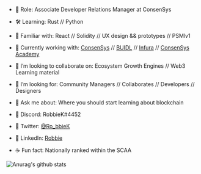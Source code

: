 
- 🔭  Role: Associate Developer Relations Manager at ConsenSys 
- 🛠  Learning: Rust // Python
- 🤹‍  Familiar with: React // Solidity // UX design && prototypes // PSMlv1
- 🎯  Currently working with: [ConsenSys](https://consensys.net/) // [BUIDL](https://www.meetup.com/pro/BUIDL/) // [Infura](https://infura.io//) // [ConsenSys Academy](https://learn.consensys.net/index)
- 🏓  I’m looking to collaborate on: Ecosystem Growth Engines // Web3 Learning material 
- 🔮  I’m looking for: Community Managers // Collaborates // Developers // Designers 
- 💬  Ask me about: Where you should start learning about blockchain
- 🍜  Discord: RobbieK#4452
- 🍜  Twitter: [@Ro_bbieK](https://twitter.com/Ro_bbieK)
- 🍜  LinkedIn: [Robbie](https://www.linkedin.com/in/robbie-k/)

- ☕  Fun fact: Nationally ranked within the SCAA 

![Anurag's github stats](https://github-readme-stats.vercel.app/api?username=robbiekruszynski&show_icons=true&theme=tokyonight)


